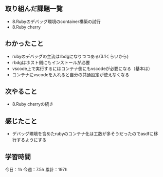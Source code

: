 ## 取り組んだ課題一覧

- 8.Rubyのデバッグ環境のcontainer構築の試行
- 8.Ruby cherry

## わかったこと

- rubyのデバッグの主流はrbdgになりつつある(3.1くらいから)
- rbdgはホスト側にもインストールが必要
- vscode上で実行するにはコンテナ側にもvscodeが必要になる（基本は）
- コンテナにvscodeを入れると自分の共通設定が使えなくなる

## 次やること

- 8.Ruby cherryの続き

## 感じたこと

-  デバッグ環境を含めたrubyのコンテナ化は工数が多そうだったのでasdfに移行するようにする

## 学習時間

今日：1h
今週：7.5h
累計：197h
